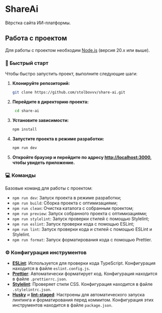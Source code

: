 # ShareAi

Вёрстка сайта ИИ-платформы.

## Работа с проектом

Для работы с проектом необходим [Node.js](https://nodejs.org/) (версия 20.x или выше).

### 🚀 Быстрый старт

Чтобы быстро запустить проект, выполните следующие шаги:

1. **Клонируйте репозиторий:**

   ```bash
   git clone https://github.com/stolbovvv/share-ai.git
   ```

2. **Перейдите в директорию проекта:**

   ```bash
    cd share-ai
   ```

3. **Установите зависимости:**

   ```bash
   npm install
   ```

4. **Запустите проекта в режиме разработки:**

   ```bash
   npm run dev
   ```

5. **Откройте браузер и перейдите по адресу [http://localhost:3000](http://localhost:3000), чтобы увидеть приложение.**

### 💻 Команды

Базовые команд для работы с проектом:

- `npm run dev`: Запуск проекта в режиме разработки;
- `npm run build`: Сборка проекта с оптимизациями;
- `npm run clean`: Очистка каталога с собранным проектом;
- `npm run preview`: Запуск собранного проекта с оптимизациями;
- `npm run stylelint`: Запуск проверки стилей с помощью Stylelint;
- `npm run eslint`: Запуск проверки кода с помощью ESLint;
- `npm run lint`: Запуск проверки кода и стилей с помощью ESLint и Stylelint.
- `npm run format`: Запуск форматирования кода с помощью Prettier.

### ⚙ Конфигурация инструментов

- **[ESLint](https://eslint.org/)**: Используется для проверки кода TypeScript. Конфигурация находится в файле `eslint.config.js`.
- **[Prettier](https://prettier.io/)**: Автоматически форматирует код. Конфигурация находится в файле `.prettierrc.json`.
- **[Stylelint](https://stylelint.io/)**: Проверяет стили CSS. Конфигурация находится в файле `.stylelintrc.json`.
- **[Husky](https://typicode.github.io/husky/)** и **[lint-staged](https://github.com/okonet/lint-staged)**: Настроены для автоматического запуска линтинга и форматирования перед коммитом. Конфигурация этих инструментов находится в файле `package.json`.
